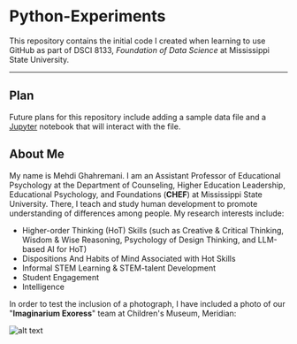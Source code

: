 # Python-Experiments
This repository contains the initial code I created when learning to use GitHub as part of DSCI 8133, *Foundation of Data Science* at Mississippi State University. 

---

## Plan
Future plans for this repository include adding a sample data file and a [Jupyter](https://jupyter.org/) notebook that will interact with the file. 
## About Me 
My name is Mehdi Ghahremani. I am an Assistant Professor of Educational Psychology at the Department of Counseling, Higher Education Leadership, Educational Psychology, and Foundations (**CHEF**) at Mississippi State University. There, I teach and study human development to promote understanding of differences among people. 
My research interests include: 
- Higher-order Thinking (HoT) Skills (such as Creative & Critical Thinking, Wisdom & Wise Reasoning, Psychology of Design Thinking, and LLM-based AI for HoT)
- Dispositions And Habits of Mind Associated with Hot Skills 
- Informal STEM Learning & STEM-talent Development
- Student Engagement
- Intelligence

In order to test the inclusion of a photograph, I have included a photo of our "**Imaginarium Exoress**" team at Children's Museum, Meridian:

![alt text](IMG_0852.JPG)
